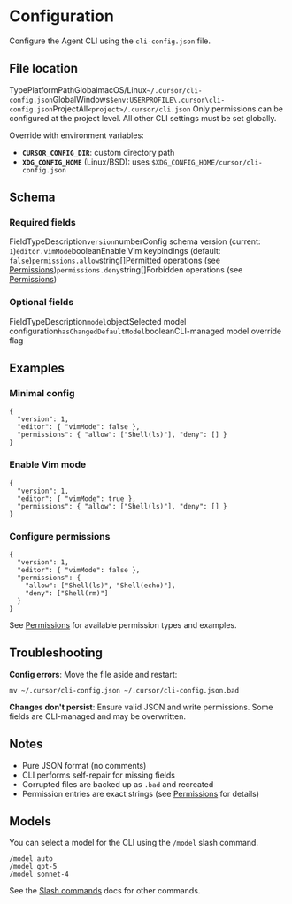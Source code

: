 # Configuration

Configure the Agent CLI using the `cli-config.json` file.

## File location

TypePlatformPathGlobalmacOS/Linux`~/.cursor/cli-config.json`GlobalWindows`$env:USERPROFILE\.cursor\cli-config.json`ProjectAll`<project>/.cursor/cli.json`
Only permissions can be configured at the project level. All other CLI
settings must be set globally.

Override with environment variables:

- **`CURSOR_CONFIG_DIR`**: custom directory path
- **`XDG_CONFIG_HOME`** (Linux/BSD): uses `$XDG_CONFIG_HOME/cursor/cli-config.json`

## Schema

### Required fields

FieldTypeDescription`version`numberConfig schema version (current: `1`)`editor.vimMode`booleanEnable Vim keybindings (default: `false`)`permissions.allow`string[]Permitted operations (see [Permissions](/docs/cli/reference/permissions))`permissions.deny`string[]Forbidden operations (see [Permissions](/docs/cli/reference/permissions))
### Optional fields

FieldTypeDescription`model`objectSelected model configuration`hasChangedDefaultModel`booleanCLI-managed model override flag
## Examples

### Minimal config

```
{
  "version": 1,
  "editor": { "vimMode": false },
  "permissions": { "allow": ["Shell(ls)"], "deny": [] }
}
```

### Enable Vim mode

```
{
  "version": 1,
  "editor": { "vimMode": true },
  "permissions": { "allow": ["Shell(ls)"], "deny": [] }
}
```

### Configure permissions

```
{
  "version": 1,
  "editor": { "vimMode": false },
  "permissions": {
    "allow": ["Shell(ls)", "Shell(echo)"],
    "deny": ["Shell(rm)"]
  }
}
```

See [Permissions](/docs/cli/reference/permissions) for available permission types and examples.

## Troubleshooting

**Config errors**: Move the file aside and restart:

```
mv ~/.cursor/cli-config.json ~/.cursor/cli-config.json.bad
```

**Changes don't persist**: Ensure valid JSON and write permissions. Some fields are CLI-managed and may be overwritten.

## Notes

- Pure JSON format (no comments)
- CLI performs self-repair for missing fields
- Corrupted files are backed up as `.bad` and recreated
- Permission entries are exact strings (see [Permissions](/docs/cli/reference/permissions) for details)

## Models

You can select a model for the CLI using the `/model` slash command.

```
/model auto
/model gpt-5
/model sonnet-4
```

See the [Slash commands](/docs/cli/reference/slash-commands) docs for other commands.